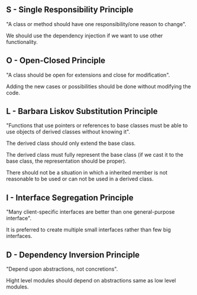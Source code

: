 ﻿## S - Single Responsibility Principle

"A class or method should have one responsibility/one reason to change".

We should use the dependency injection if we want to use other functionality. 

## O - Open-Closed Principle

"A class should be open for extensions and close for modification".

Adding the new cases or possibilities should be done without modifying the code.

## L - Barbara Liskov Substitution Principle

"Functions that use pointers or references to base classes must be able to use objects of derived classes without knowing it".

The derived class should only extend the base class.

The derived class must fully represent the base class (if we cast it to the base class, the representation should be proper).

There should not be a situation in which a inherited member is not reasonable to be used or can not be used in a derived class.

## I - Interface Segregation Principle

"Many client-specific interfaces are better than one general-purpose interface".

It is preferred to create multiple small interfaces rather than few big interfaces.

## D - Dependency Inversion Principle

"Depend upon abstractions, not concretions".

Hight level modules should depend on abstractions same as low level modules.